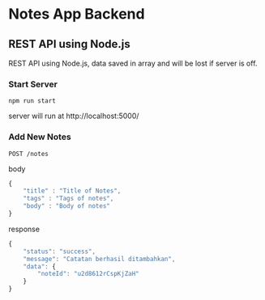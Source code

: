 # Notes App Backend

## REST API using Node.js

REST API using Node.js, data saved in array and will be lost if server is off.

### Start Server

```
npm run start
```

server will run at http://localhost:5000/

### Add New Notes

```http
POST /notes
```

body

```javascript
{
    "title" : "Title of Notes",
    "tags" : "Tags of notes",
    "body" : "Body of notes"
}
```

response

```javascript
{
    "status": "success",
    "message": "Catatan berhasil ditambahkan",
    "data": {
        "noteId": "u2d8612rCspKjZaH"
    }
}
```